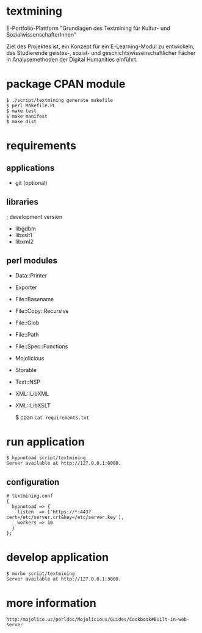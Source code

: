 ﻿textmining
==========

E-Portfolio-Plattform "Grundlagen des Textmining für Kultur- und SozialwissenschafterInnen"

Ziel des Projektes ist, ein Konzept für ein E-Learning-Modul zu entwickeln,
das Studierende geistes-, sozial- und geschichtswissenschaftlicher Fächer in
Analysemethoden der Digital Humanities einführt.

package CPAN module
===================

    $ ./script/textmining generate makefile
    $ perl Makefile.PL
    $ make test
    $ make manifest
    $ make dist

requirements
============

applications
------------

* git (optional)

libraries
---------

;  development version

* libgdbm
* libxslt1
* libxml2

perl modules
------------

* Data::Printer
* Exporter
* File::Basename
* File::Copy::Recursive
* File::Glob
* File::Path
* File::Spec::Functions
* Mojolicious
* Storable
* Text::NSP
* XML::LibXML
* XML::LibXSLT

    $ cpan `cat requirements.txt`

run application
===============

    $ hypnotoad script/textmining
    Server available at http://127.0.0.1:8080.

configuration
-------------

    # textmining.conf
    {
      hypnotoad => {
        listen  => ['https://*:443?cert=/etc/server.crt&key=/etc/server.key'],
        workers => 10
      }
    };

develop application
===================

    $ morbo script/textmining
    Server available at http://127.0.0.1:3000.

more information
================

    http:/mojolico.us/perldoc/Mojolicious/Guides/Cookbook#Built-in-web-server
